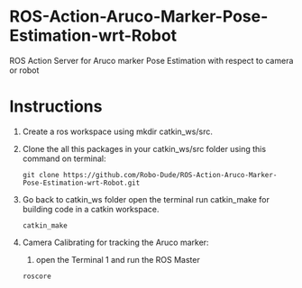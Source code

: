 # ROS-Action-Aruco-Marker-Pose-Estimation-wrt-Robot
ROS Action Server for Aruco marker Pose Estimation with respect to camera or robot

# Instructions
1. Create a ros workspace using mkdir catkin_ws/src.
2. Clone the all this packages in your catkin_ws/src folder using this command on terminal:

    ```console
    git clone https://github.com/Robo-Dude/ROS-Action-Aruco-Marker-Pose-Estimation-wrt-Robot.git
    ```
    
3. Go back to catkin_ws folder open the terminal run catkin_make for building code in a catkin workspace.
    ```console
    catkin_make
    ```
4. Camera Calibrating for tracking the Aruco marker:
   1. open the Terminal 1 and run the ROS Master
   ```console
   roscore
   ```
   
